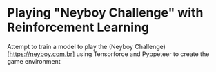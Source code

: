 # Playing "Neyboy Challenge" with Reinforcement Learning

Attempt to train a model to play the (Neyboy Challenge)[https://neyboy.com.br] using Tensorforce and
Pyppeteer to create the game environment
